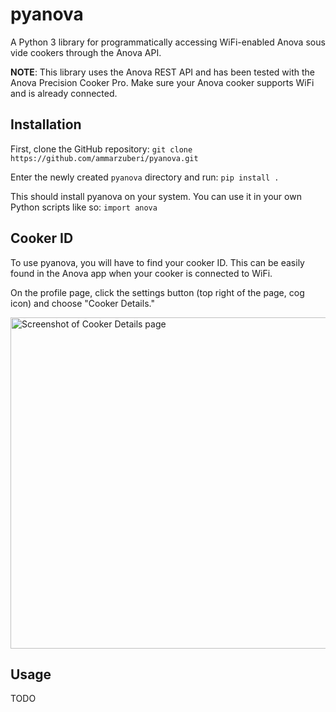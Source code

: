 # pyanova
A Python 3 library for programmatically accessing WiFi-enabled Anova sous vide cookers through the Anova API.

**NOTE**: This library uses the Anova REST API and has been tested with the Anova Precision Cooker Pro. Make sure your Anova cooker supports WiFi and is already connected.

## Installation
First, clone the GitHub repository:
`git clone https://github.com/ammarzuberi/pyanova.git`

Enter the newly created `pyanova` directory and run:
`pip install .`

This should install pyanova on your system. You can use it in your own Python scripts like so:
`import anova`

## Cooker ID
To use pyanova, you will have to find your cooker ID. This can be easily found in the Anova app when your cooker is connected to WiFi.

On the profile page, click the settings button (top right of the page, cog icon) and choose "Cooker Details."

<img alt="Screenshot of Cooker Details page" src="https://i.imgur.com/mEcrKPa.jpg" width="530" />

## Usage
TODO

